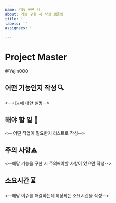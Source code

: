 ```yaml
---
name: 기능 구현 시
about: 기능 구현 시 작성 템플릿
title: ''
labels: ''
assignees: ''

---
```


# Project Master

@Yejin0O0

## 어떤 기능인지 작성 🔍

<--기능에 대한 설명-->

## 해야 할 일 📝

<-- 어떤 작업이 필요한지 리스트로 작성-->

## 주의 사항⚠️

<--해당 기능을 구현 시 주의해야할 사항이 있으면 작성-->

## 소요시간 ⌛️

<--해당 이슈를 해결하는데 예상되는 소요시간을 작성-->
